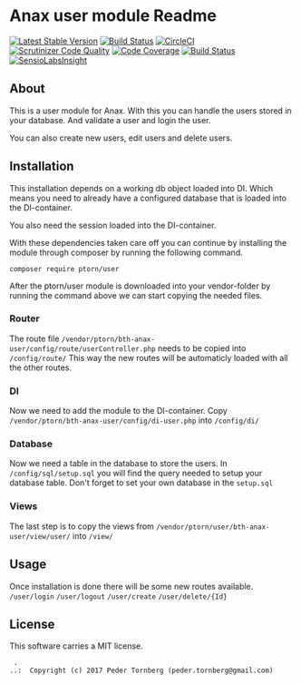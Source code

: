Anax user module Readme
==================================

[![Latest Stable Version](https://poser.pugx.org/ptorn/bth-anax-user/v/stable)](https://packagist.org/packages/ptorn/bth-anax-user)
[![Build Status](https://travis-ci.org/ptorn/bth-anax-user.svg?branch=master)](https://travis-ci.org/ptorn/bth-anax-user)
[![CircleCI](https://circleci.com/gh/ptorn/bth-anax-user/tree/master.svg?style=svg)](https://circleci.com/gh/ptorn/bth-anax-user/tree/master)
[![Scrutinizer Code Quality](https://scrutinizer-ci.com/g/ptorn/bth-anax-user/badges/quality-score.png?b=master)](https://scrutinizer-ci.com/g/ptorn/bth-anax-user/?branch=master)
[![Code Coverage](https://scrutinizer-ci.com/g/ptorn/bth-anax-user/badges/coverage.png?b=master)](https://scrutinizer-ci.com/g/ptorn/bth-anax-user/?branch=master)
[![Build Status](https://scrutinizer-ci.com/g/ptorn/bth-anax-user/badges/build.png?b=master)](https://scrutinizer-ci.com/g/ptorn/bth-anax-user/build-status/master)
[![SensioLabsInsight](https://insight.sensiolabs.com/projects/88837208-2891-46ef-83d5-7153ce0ce0c0/mini.png)](https://insight.sensiolabs.com/projects/88837208-2891-46ef-83d5-7153ce0ce0c0)


About
------------------
This is a user module for Anax. With this you can handle the users stored in your database. And validate a user and login the user.

You can also create new users, edit users and delete users.

Installation
-------------------
This installation depends on a working db object loaded into DI. Which means you need to already have a configured database that is loaded into the DI-container.

You also need the session loaded into the DI-container.

With these dependencies taken care off you can continue by installing the module through composer by running the following command.

```
composer require ptorn/user
```

After the ptorn/user module is downloaded into your vendor-folder by running the command above we can start copying the needed files.

### Router
The route file `/vendor/ptorn/bth-anax-user/config/route/userController.php` needs to be copied into `/config/route/`
This way the new routes will be automaticly loaded with all the other routes.

### DI
Now we need to add the module to the DI-container.
Copy `/vendor/ptorn/bth-anax-user/config/di-user.php` into `/config/di/`

### Database
Now we need a table in the database to store the users. In `/config/sql/setup.sql` you will find the query needed to setup your database table. Don't forget to set your own database in the `setup.sql`

### Views
The last step is to copy the views from `/vendor/ptorn/user/bth-anax-user/view/user/` into `/view/`

Usage
------------------
Once installation is done there will be some new routes available.
`/user/login`
`/user/logout`
`/user/create`
`/user/delete/{Id}`



License
------------------

This software carries a MIT license.



```
 .  
..:  Copyright (c) 2017 Peder Tornberg (peder.tornberg@gmail.com)
```
